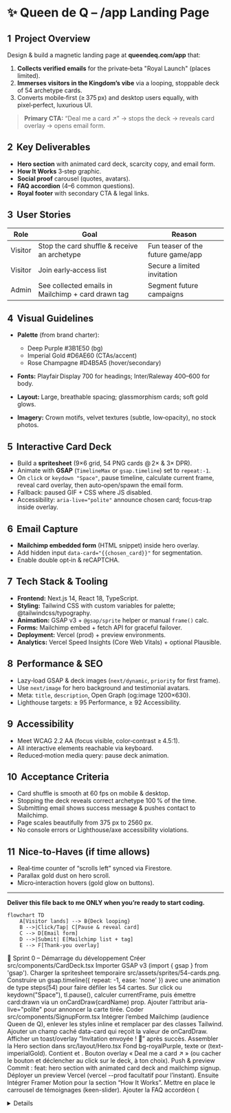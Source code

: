 # ✨ Queen de Q – /app Landing Page

## 1  Project Overview

Design & build a magnetic landing page at **queendeq.com/app** that:

1. **Collects verified emails** for the private‑beta "Royal Launch" (places limited).
2. **Immerses visitors in the Kingdom’s vibe** via a looping, stoppable deck of 54 archetype cards.
3. Converts mobile‑first (≥ 375 px) and desktop users equally, with pixel‑perfect, luxurious UI.

> **Primary CTA:** “Deal me a card ↗” → stops the deck → reveals card overlay → opens email form.

## 2  Key Deliverables

* **Hero section** with animated card deck, scarcity copy, and email form.
* **How It Works** 3‑step graphic.
* **Social proof** carousel (quotes, avatars).
* **FAQ accordion** (4–6 common questions).
* **Royal footer** with secondary CTA & legal links.

## 3  User Stories

| Role    | Goal                                               | Reason                            |
| ------- | -------------------------------------------------- | --------------------------------- |
| Visitor | Stop the card shuffle & receive an archetype       | Fun teaser of the future game/app |
| Visitor | Join early‑access list                             | Secure a limited invitation       |
| Admin   | See collected emails in Mailchimp + card drawn tag | Segment future campaigns          |

## 4  Visual Guidelines

* **Palette** (from brand charter):

  * Deep Purple #3B1E50 (bg)
  * Imperial Gold #D6AE60 (CTAs/accent)
  * Rose Champagne #D4B5A5 (hover/secondary)
* **Fonts:** Playfair Display 700 for headings; Inter/Raleway 400–600 for body.
* **Layout:** Large, breathable spacing; glassmorphism cards; soft gold glows.
* **Imagery:** Crown motifs, velvet textures (subtle, low‑opacity), no stock photos.

## 5  Interactive Card Deck

* Build a **spritesheet** (9×6 grid, 54 PNG cards @ 2× & 3× DPR).
* Animate with **GSAP** (`TimelineMax` or `gsap.timeline`) set to `repeat:-1`.
* On `click` or `keydown "Space"`, pause timeline, calculate current frame, reveal card overlay, then auto‑open/spawn the email form.
* Fallback: paused GIF + CSS where JS disabled.
* Accessibility: `aria-live="polite"` announce chosen card; focus‑trap inside overlay.

## 6  Email Capture

* **Mailchimp embedded form** (HTML snippet) inside hero overlay.
* Add hidden input `data-card="{{chosen_card}}"` for segmentation.
* Enable double opt‑in & reCAPTCHA.

## 7  Tech Stack & Tooling

* **Frontend:** Next.js 14, React 18, TypeScript.
* **Styling:** Tailwind CSS with custom variables for palette; @tailwindcss/typography.
* **Animation:** GSAP v3 + `@gsap/sprite` helper or manual `frame()` calc.
* **Forms:** Mailchimp embed + fetch API for graceful failover.
* **Deployment:** Vercel (prod) + preview environments.
* **Analytics:** Vercel Speed Insights (Core Web Vitals) + optional Plausible.

## 8  Performance & SEO

* Lazy‑load GSAP & deck images (`next/dynamic`, `priority` for first frame).
* Use `next/image` for hero background and testimonial avatars.
* Meta: `title`, `description`, Open Graph (og\:image 1200×630).
* Lighthouse targets: ≥ 95 Performance, ≥ 92 Accessibility.

## 9  Accessibility

* Meet WCAG 2.2 AA (focus visible, color‑contrast ≥ 4.5:1).
* All interactive elements reachable via keyboard.
* Reduced‑motion media query: pause deck animation.

## 10  Acceptance Criteria

* Card shuffle is smooth at 60 fps on mobile & desktop.
* Stopping the deck reveals correct archetype 100 % of the time.
* Submitting email shows success message & pushes contact to Mailchimp.
* Page scales beautifully from 375 px to 2560 px.
* No console errors or Lighthouse/axe accessibility violations.

## 11  Nice‑to‑Haves (if time allows)

* Real‑time counter of “scrolls left” synced via Firestore.
* Parallax gold dust on hero scroll.
* Micro‑interaction hovers (gold glow on buttons).

---

**Deliver this file back to me ONLY when you’re ready to start coding.**

```mermaid
flowchart TD
    A[Visitor lands] --> B{Deck looping}
    B -->|Click/Tap| C[Pause & reveal card]
    C --> D[Email form]
    D -->|Submit| E[Mailchimp list + tag]
    E --> F[Thank‑you overlay]
```

🚀 Sprint 0 – Démarrage du développement
Créer src/components/CardDeck.tsx
Importer GSAP v3 (import { gsap } from 'gsap').
Charger la spritesheet temporaire src/assets/sprites/54-cards.png.
Construire un gsap.timeline({ repeat: -1, ease: 'none' }) avec une animation de type steps(54) pour faire défiler les 54 cartes.
Sur click ou keydown("Space"), tl.pause(), calculer currentFrame, puis émettre card:drawn via un onCardDraw(cardName) prop.
Ajouter l’attribut aria-live="polite" pour annoncer la carte tirée.
Coder src/components/SignupForm.tsx
Intégrer l’embed Mailchimp (audience Queen de Q), enlever les styles inline et remplacer par des classes Tailwind.
Ajouter un champ caché data-card qui reçoit la valeur de onCardDraw.
Afficher un toast/overlay “Invitation envoyée ! 📧” après succès.
Assembler la Hero section dans src/layout/Hero.tsx
Fond bg-royalPurple, texte or (text-imperialGold).
Contient <CardDeck onCardDraw={setDrawnCard} /> et <SignupForm drawnCard={drawnCard} />.
Bouton overlay « Deal me a card ↗ » (ou cacher le bouton et déclencher au click sur le deck, à ton choix).
Push & preview
Commit : feat: hero section with animated card deck and mailchimp signup.
Déployer un preview Vercel (vercel --prod facultatif pour l’instant).
Ensuite
Intégrer Framer Motion pour la section “How It Works”.
Mettre en place le carrousel de témoignages (keen-slider).
Ajouter la FAQ accordéon (<details> + Tailwind).